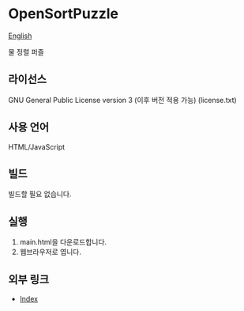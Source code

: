 # OpenSortPuzzle

[English](./readme.md)

물 정렬 퍼즐


## 라이선스

GNU General Public License version 3 (이후 버전 적용 가능) (license.txt)


## 사용 언어

HTML/JavaScript


## 빌드

빌드할 필요 없습니다.


## 실행

1. main.html을 다운로드합니다.
2. 웹브라우저로 엽니다.


## 외부 링크

- [Index](https://gitlab.com/whitestone8214/index)
